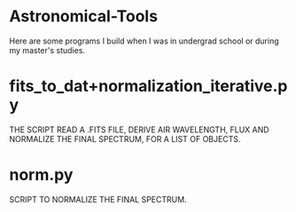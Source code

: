 # Astronomical-Tools
Here are some programs I build when I was in undergrad school or during my master's studies.

# fits_to_dat+normalization_iterative.py
THE SCRIPT READ A .FITS FILE, DERIVE AIR WAVELENGTH, FLUX AND NORMALIZE THE FINAL SPECTRUM, FOR A LIST OF OBJECTS.

# norm.py
SCRIPT TO NORMALIZE THE FINAL SPECTRUM.
